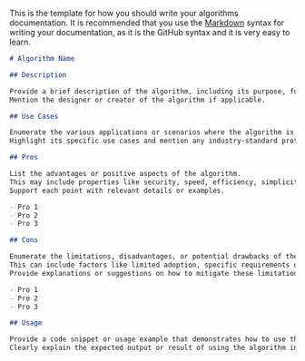 This is the template for how you should write your algorithms documentation.
It is recommended that you use the [Markdown](https://www.markdownguide.org/basic-syntax/) syntax for writing your documentation,
as it is the GitHub syntax and it is very easy to learn.

```markdown
# Algorithm Name

## Description

Provide a brief description of the algorithm, including its purpose, functionality, and any notable features. 
Mention the designer or creator of the algorithm if applicable.

## Use Cases

Enumerate the various applications or scenarios where the algorithm is commonly used. 
Highlight its specific use cases and mention any industry-standard protocols or systems that employ the algorithm.

## Pros

List the advantages or positive aspects of the algorithm. 
This may include properties like security, speed, efficiency, simplicity, resistance to attacks, or compatibility with different platforms. 
Support each point with relevant details or examples.

- Pro 1
- Pro 2
- Pro 3

## Cons

Enumerate the limitations, disadvantages, or potential drawbacks of the algorithm. 
This can include factors like limited adoption, specific requirements or dependencies, potential vulnerabilities, or performance concerns. 
Provide explanations or suggestions on how to mitigate these limitations if applicable.

- Pro 1
- Pro 2
- Pro 3

## Usage

Provide a code snippet or usage example that demonstrates how to use the algorithm. <br>This should include any necessary input parameters, initialization steps, or key management requirements.
Clearly explain the expected output or result of using the algorithm in a specific context.
```